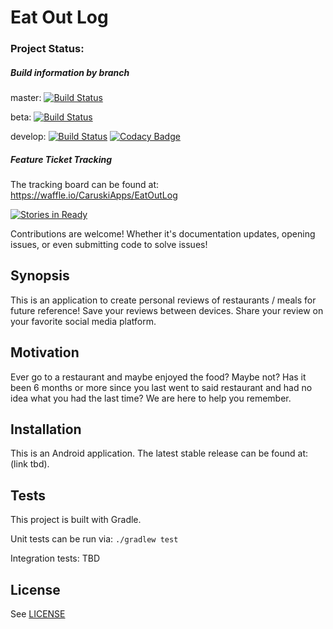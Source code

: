# Eat Out Log

### Project Status:

##### Build information by branch

master: [![Build Status](https://travis-ci.org/CaruskiApps/EatOutLog.svg?branch=master)](https://travis-ci.org/CaruskiApps/EatOutLog)

beta: [![Build Status](https://travis-ci.org/CaruskiApps/EatOutLog.svg?branch=beta)](https://travis-ci.org/CaruskiApps/EatOutLog)

develop: [![Build Status](https://travis-ci.org/CaruskiApps/EatOutLog.svg?branch=develop)](https://travis-ci.org/CaruskiApps/EatOutLog) [![Codacy Badge](https://api.codacy.com/project/badge/Grade/6ecd640348384369a9d7310fb03b1bb5)](https://www.codacy.com/app/ward486/EatOutLog?utm_source=github.com&amp;utm_medium=referral&amp;utm_content=CaruskiApps/EatOutLog&amp;utm_campaign=Badge_Grade)

##### Feature Ticket Tracking

The tracking board can be found at: https://waffle.io/CaruskiApps/EatOutLog

[![Stories in Ready](https://badge.waffle.io/CaruskiApps/EatOutLog.svg?label=ready&title=Ready)](http://waffle.io/CaruskiApps/EatOutLog)

Contributions are welcome! Whether it's documentation updates, opening issues, or even submitting code to solve issues!

## Synopsis

This is an application to create personal reviews of restaurants / meals for future reference!
Save your reviews between devices. Share your review on your favorite social media platform.

## Motivation

Ever go to a restaurant and maybe enjoyed the food? Maybe not? Has it been 6 months or more since you
last went to said restaurant and had no idea what you had the last time? We are here to help you
remember.

## Installation

This is an Android application.  The latest stable release can be found at: (link tbd).

## Tests

This project is built with Gradle.

Unit tests can be run via:
`./gradlew test`

Integration tests: TBD

## License

See [LICENSE](LICENSE)
